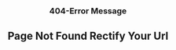 ### <div align="center">  404-Error Message
## <div align="center"> Page Not Found Rectify Your Url

      